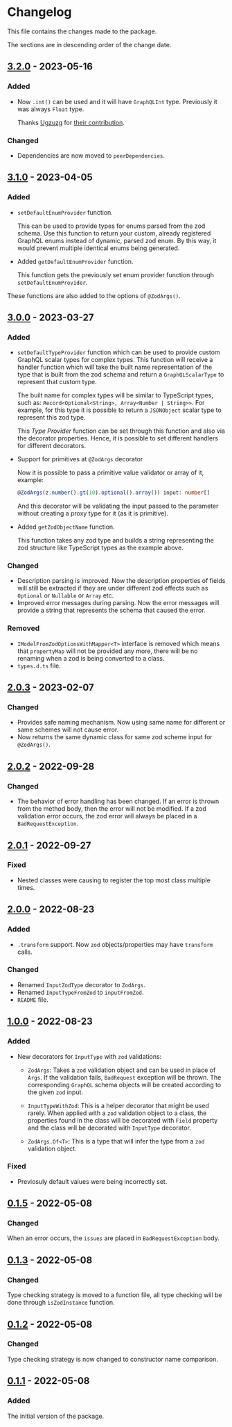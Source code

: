 # Changelog
This file contains the changes made to the package.

The sections are in descending order of the change date.

## [3.2.0] - 2023-05-16
### Added
- Now `.int()` can be used and it will have `GraphQLInt` type. Previously
it was always `Float` type.

  Thanks [Ugzuzg](https://github.com/Ugzuzg) for [their contribution](https://github.com/incetarik/nestjs-graphql-zod/pull/12).

### Changed
- Dependencies are now moved to `peerDependencies`.

## [3.1.0] - 2023-04-05
### Added
- `setDefaultEnumProvider` function.

  This can be used to provide types for enums parsed from the zod schema. Use this function to return your custom, already registered GraphQL enums instead of dynamic, parsed zod enum. By this way, it would prevent multiple identical enums being generated.

- Added `getDefaultEnumProvider` function.

  This function gets the previously set enum provider function
  through `setDefaultEnumProvider`.

These functions are also added to the options of `@ZodArgs()`.

## [3.0.0] - 2023-03-27
### Added
- `setDefaultTypeProvider` function which can be used to provide custom GraphQL
scalar types for complex types. This function will receive a handler function
which will take the built name representation of the type that is built from
the zod schema and return a `GraphQLScalarType` to represent that custom type.

  The built name for complex types will be similar to TypeScript types, such as:
  `Record<Optional<String>, Array<Number | String>>`. For example, for this type
  it is possible to return a `JSONObject` scalar type to represent this zod type.

  This _Type Provider_ function can be set through this function and also via
  the decorator properties. Hence, it is possible to set different handlers for
  different decorators.

- Support for primitives at `@ZodArgs` decorator

  Now it is possible to pass a primitive value validator or array of it, example:
  ```ts
  @ZodArgs(z.number().gt(10).optional().array()) input: number[]
  ```
  And this decorator will be validating the input passed to the parameter without
  creating a proxy type for it (as it is primitive).

- Added `getZodObjectName` function.

  This function takes any zod type and builds a string representing the zod
  structure like TypeScript types as the example above.

### Changed
- Description parsing is improved. Now the description properties of fields
will still be extracted if they are under different zod effects such as
`Optional` or `Nullable` or `Array` etc.
- Improved error messages during parsing. Now the error messages will provide
a string that represents the schema that caused the error.

### Removed
- `IModelFromZodOptionsWithMapper<T>` interface is removed which means that
`propertyMap` will not be provided any more, there will be no renaming when
a zod is being converted to a class.
- `types.d.ts` file.

## [2.0.3] - 2023-02-07
### Changed
- Provides safe naming mechanism. Now using same name for different or same
schemes will not cause error.
- Now returns the same dynamic class for same zod scheme input for `@ZodArgs()`.

## [2.0.2] - 2022-09-28
### Changed
- The behavior of error handling has been changed. If an error is thrown from
the method body, then the error will not be modified. If a zod validation
error occurs, the zod error will always be placed in a `BadRequestException`.

## [2.0.1] - 2022-09-27
### Fixed
- Nested classes were causing to register the top most class multiple times.

## [2.0.0] - 2022-08-23
### Added
- `.transform` support. Now `zod` objects/properties may have `transform` calls.

### Changed
- Renamed `InputZodType` decorator to `ZodArgs`.
- Renamed `InputTypeFromZod` to `inputFromZod`.
- `README` file.

## [1.0.0] - 2022-08-23
### Added
- New decorators for `InputType` with `zod` validations:
  - `ZodArgs`: Takes a `zod` validation object and can be used in place of
  `Args`. If the validation fails, `BadRequest` exception will be thrown.
  The corresponding `GraphQL` schema objects will be created according to the
  given `zod` input.

  - `InputTypeWithZod`: This is a helper decorator that might be used rarely.
  When applied with a `zod` validation object to a class, the properties found
  in the class will be decorated with `Field` property and the class will be
  decorated with `InputType` decorator.

  - `ZodArgs.Of<T>`: This is a type that will infer the type from a `zod`
  validation object.

### Fixed
- Previosuly default values were being incorrectly set.

## [0.1.5] - 2022-05-08
### Changed
When an error occurs, the `issues` are placed in `BadRequestException` body.

## [0.1.3] - 2022-05-08
### Changed
Type checking strategy is moved to a function file, all type checking will be
done through `isZodInstance` function.

## [0.1.2] - 2022-05-08
### Changed
Type checking strategy is now changed to constructor name comparison.

## [0.1.1] - 2022-05-08
### Added
The initial version of the package.

[Unreleased]: https://github.com/incetarik/nestjs-graphql-zod/compare/3.1.0...HEAD

[3.2.0]: https://github.com/incetarik/nestjs-graphql-zod/compare/3.1.0...3.2.0
[3.1.0]: https://github.com/incetarik/nestjs-graphql-zod/compare/3.0.0...3.1.0
[3.0.0]: https://github.com/incetarik/nestjs-graphql-zod/compare/2.0.3...3.0.0
[2.0.3]: https://github.com/incetarik/nestjs-graphql-zod/compare/2.0.2...2.0.3
[2.0.2]: https://github.com/incetarik/nestjs-graphql-zod/compare/2.0.1...2.0.2
[2.0.1]: https://github.com/incetarik/nestjs-graphql-zod/compare/2.0.0...2.0.1
[2.0.0]: https://github.com/incetarik/nestjs-graphql-zod/compare/1.0.0...2.0.0
[1.0.0]: https://github.com/incetarik/nestjs-graphql-zod/compare/0.1.5...1.0.0
[0.1.5]: https://github.com/incetarik/nestjs-graphql-zod/compare/0.1.3...0.1.5
[0.1.3]: https://github.com/incetarik/nestjs-graphql-zod/compare/0.1.2...0.1.3
[0.1.2]: https://github.com/incetarik/nestjs-graphql-zod/compare/0.1.1...0.1.2
[0.1.1]: https://github.com/incetarik/nestjs-graphql-zod/releases/tag/0.1.1
